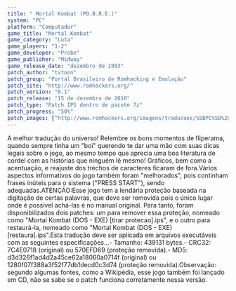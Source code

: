 ```yaml
---
title: " Mortal Kombat (PO.B.R.E.)"
system: "PC"
platform: "Computador"
game_title: "Mortal Kombat"
game_category: "Luta"
game_players: "1-2"
game_developer: "Probe"
game_publisher: "Midway"
game_release_date: "dezembro de 1993"
patch_author: "tvtoon"
patch_group: "Portal Brasileiro de Romhacking e Emulação"
patch_site: "http://www.romhackers.org/"
patch_version: "0.1"
patch_release: "15 de dezembro de 2010"
patch_type: "Patch IPS dentro de pacote 7z"
patch_progress: "50%"
patch_images: ["http://www.romhackers.org/imagens/traducoes/%5BPC%5D%20Mortal%20Kombat%20-%20PoBRE%20-%201.png","http://www.romhackers.org/imagens/traducoes/%5BPC%5D%20Mortal%20Kombat%20-%20PoBRE%20-%202.png","http://www.romhackers.org/imagens/traducoes/%5BPC%5D%20Mortal%20Kombat%20-%20PoBRE%20-%203.png"]
---
```

A melhor tradução do universo! Relembre os bons momentos de fliperama, quando sempre tinha um "boi" querendo te dar uma mão com suas dicas legais sobre o jogo, ao mesmo tempo que aprecia uma boa literatura de cordel com as histórias que ninguém lê mesmo! Gráficos, bem como a acentuação, e reajuste dos trechos de caracteres ficaram de fora.Vários aspectos informativos do jogo também foram "melhorados", pois continham frases inúteis para o sistema ("PRESS START"), sendo adequadas.ATENÇÃO:Esse jogo tem a lendária proteção baseada na digitação de certas palavras, que deve ser removida pois o único lugar onde é possível achá-las é no manual original. Para tanto, foram disponibilizados dois patches: um para remover essa proteção, nomeado como "Mortal Kombat (DOS - EXE) [tirar protecao].ips", e o outro para restaurá-la, nomeado como "Mortal Kombat (DOS - EXE) [restaura].ips".Esta tradução deve ser aplicada em arquivos executáveis com as seguintes especificações...- Tamanho: 439131 bytes.- CRC32: 7C4E0718 (original) ou 570EFD69 (proteção removida).- MD5: d3d326f1ad4d2a45ce62a18060a0714f (original) ou 1280f07f388a3f52f77db1decd0c3d74 (proteção removida).Observação: segundo algumas fontes, como a Wikipédia, esse jogo também foi lançado em CD, não se sabe se o patch funciona corretamente nessa versão.